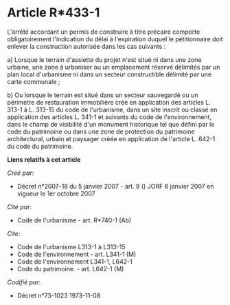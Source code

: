 # Article R*433-1

L'arrêté accordant un permis de construire à titre précaire comporte obligatoirement l'indication du délai à l'expiration
duquel le pétitionnaire doit enlever la construction autorisée dans les cas suivants :

a) Lorsque le terrain d'assiette du projet n'est situé ni dans une zone urbaine, une zone à urbaniser ou un emplacement
réservé délimités par un plan local d'urbanisme ni dans un secteur constructible délimité par une carte communale ;

b) Ou lorsque le terrain est situé dans un secteur sauvegardé ou un périmètre de restauration immobilière créé en application
des articles L. 313-1 à L. 313-15 du code de l'urbanisme, dans un site inscrit ou classé en application des articles L. 341-1
et suivants du code de l'environnement, dans le champ de visibilité d'un monument historique tel que défini par le code du
patrimoine ou dans une zone de protection du patrimoine architectural, urbain et paysager créée en application de l'article
L. 642-1 du code du patrimoine.

**Liens relatifs à cet article**

_Créé par_:

  - Décret n°2007-18 du 5 janvier 2007 - art. 9 () JORF 6 janvier 2007 en vigueur le 1er octobre 2007

_Cité par_:

  - Code de l'urbanisme - art. R*740-1 (Ab)

_Cite_:

  - Code de l'urbanisme L313-1 à L313-15
  - Code de l'environnement - art. L341-1 (M)
  - Code de l'environnement L341-1, L642-1
  - Code du patrimoine. - art. L642-1 (M)

_Codifié par_:

  - Décret n°73-1023 1973-11-08
